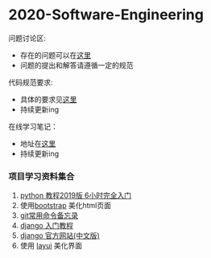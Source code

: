 # 2020-Software-Engineering
问题讨论区:
- 存在的问题可以在[这里](https://shimo.im/docs/k36KKWPVTQWghYWV)
- 问题的提出和解答请遵循一定的规范

代码规范要求:
- 具体的要求见[这里](./style.md)
- 持续更新ing

在线学习笔记：
- 地址在[这里](https://shimo.im/docs/RCCVPjhjrWwxKhCx)
- 持续更新ing

### 项目学习资料集合

1. [python 教程2019版 6小时完全入门](https://www.bilibili.com/video/av75855831?from=search&seid=2452323901678866958)
2.  使用[bootstrap]( https://getbootstrap.com/docs/4.4/getting-started/introduction/ ) 美化html页面
3.  [git常用命令备忘录](https://git.io/Jv6uY)
4. [django 入门教程](https://www.jianshu.com/p/6ae4e1af34fb )  
5. [django 官方网站(中文版)](https://docs.djangoproject.com/zh-hans/3.0)
6. 使用 [layui](https://www.layui.com/doc/) 美化界面
